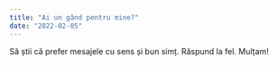 ```yaml
---
title: "Ai un gând pentru mine?"
date: "2022-02-05"
---
```


Să știi că prefer mesajele cu sens și bun simț. Răspund la fel. Mulțam!
